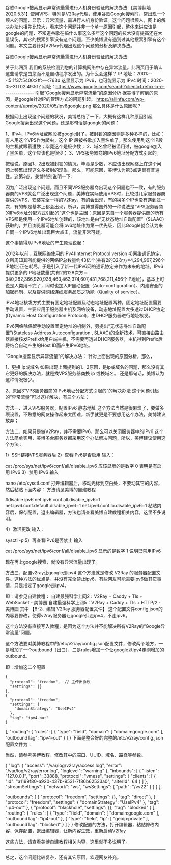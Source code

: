 谷歌Google搜索显示异常流量需进行人机身份验证的解决办法
【美博翻墙2020.5.31】使用VPS，特别是V2Ray代理，使用谷歌Google搜索时，常出现一个烦人的问题，显示：异常流量，需进行人机身份验证。这个问题很烦人，网上的解决办法也相差比较大，看来这个问题并非一个单一原因引起，整体来讲应该是google的问题，不知道谷歌在搞什么事这么多年这个问题的技术没有提高还在大量误伤，其它的搜索引擎没有这个问题，至少美博没有遇到过其他搜索引擎有这个问题。本文主要针对V2Ray代理出现这个问题的分析及解决办法。

谷歌Google搜索显示异常流量需进行人机身份验证的解决办法

关于此网页
我们的系统检测到您的计算机网络中存在异常流量。此网页用于确认这些请求是由您而不是自动程序发出的。为什么会这样？
IP 地址：2001:---:5:1f37:5400:2ff:---:763d 这里显示为 IPv6，也可能显示为 IPv4
时间：2020-05-31T02:49:51Z
网址：https://www.google.com/search?client=firefox-b-e---------------
引起“Google搜索显示异常流量”的原因分析
据美博了解到的原因，是google针对IP的管理方式的问题引起。
https://allinfa.com/wp-content/upmby/2020/05/ipv6google.png
那么具体是什么原因呢？

根据网上出现这个问题的状况，美博总结了一下，大概有这样几种原因引起Google搜索出现这个问题，还是那句话是google的问题：

1、IPv4、IPv6地址或网段被google封了，被封锁的原因则是多种多样的，比如：有人用这个VPS作为爬虫，这个 IP 段被谷歌加入黑名单了，那么使用到这个IP段的主机就跟着遭殃；毕竟这个是极少数；
2、域名曾经被滥用过，被google加入了黑名单，这个应该也是很少；
3、VPS服务器商的IPv6地址分配方式引起的。

按理说，原因1、2出现被封锁的情况，毕竟是少数，不应该出现网络上在这个问题上频繁出现这么多被封的现象，那么，可能原因，美博认为第3点更具有普遍性。这第3点，美博特别说明一下:

因为广泛出现这个问题，而且不同VPS服务器商出现这个问题也不一致，有的服务器商的VPS就会广泛出现这个问题，美博在实际使用VPS时，比较过几家服务器商提供的VPS，安装完全一样的V2Ray，有的会出现，有的换多个IP也没有遇到过一次，有的却是基本上都会出现，所以，美博觉得国外的一种说法是“VPS服务器商的IPv6地址分配方式引起的”这个也是主因：原因是来自一个服务器提供商的所有VPS都是使用一个IPv6地址创建的，该地址是由“无状态地址自动配置”（SLAAC）获取的，并且浏览器可能会将ipv6地址作为第一优先级，因此Google就会认为来自同一个IPV6地址出现巨大点击，流量非常可疑。

这个事情得从IPv6地址的产生原理说起：

2012年以前，互联网络使用的IPv4(Internet Protocol version 4)网络通讯协定，众所周知其所能提供的网络IP总数量约43亿个(共有2的32次方=4,294,967,296个IP地址)正在耗尽，于是引入了新一代IPv6网络通讯协定来作为未来的地址。IPv6提供更多的IP地址数量(共有2的128次方＝340,282,366,920,938,463,463,374,607,431,768,211,456个IP地址)，基本上可说是人类用不完了，同时也加入IP自动配置（Auto-configuration）、内建安全的加密码制、以及提供网络连线服务品质之功能（Quality of service）。

IPv4地址核发方式主要有固定地址配置及动态地址配置两种。固定地址配置需要手动设置，主要应用于服务器主机及网络设备，动态地址配置大多透过DHCP协定(Dynamic Host Configuration Protocol)，由DHCP服务器进行地址核发。

IPv6网络除保留手动设置固定地址的机制外，另提出“无状态寻址自动配置”(Stateless Address Autoconfiguration , SLAAC)的全新技术，可直接由路由器直接核发Prefix给用户端主机，不需要再透过DHCP服务器，主机得到Prefix后将结合自动产生的Host ID而产生IPv6地址。

“Google搜索显示异常流量”的解决办法：
针对上面出现的原因分析，那么，

1、更换 ip或域名
如果出现上面提到的1、2原因，是ip或域名的问题，那么没有其它更好的解决办法，就是找VPS服务器商换 ip 或换域名。
还是那句话，美博认为这种情况极少。

2、原因3“VPS服务器商的IPv6地址分配方式引起的”的解决办法
这个问题引起的“异常流量”可以这样解决，有三个方法：

方法一、进入VPS服务器，配置IPv6 静态地址
这个方法当然是很麻烦了，要做多项设置，不熟悉的网友操作起来太困难，新手就更是不要想用这个办法，美博建议放弃；

方法二、如果只是做V2Ray，并不需要IPv6，那么可以关闭服务器中的IPv6
这个方法简单实用，美博多台服务器都采用这个办法解决问题，所以，美博建议使用这个方法：

1）SSH链接VPS服务器后
2）查看IPv6是否启用
输入：

cat /proc/sys/net/ipv6/conf/all/disable_ipv6
应该显示的是数字 0
表明是有启用 IPv6
3）禁用 IPv6
输入

nano /etc/sysctl.conf
打开编辑器后，移动光标到空白处，不要动其它的内容，然后粘贴下面内容：
方法请见美博的自建教程

#disable ipv6
net.ipv6.conf.all.disable_ipv6=1
net.ipv6.conf.default.disable_ipv6=1
net.ipv6.conf.lo.disable_ipv6=1
粘贴内容后，保存配置，退出编辑器，方法也请查看美博自建教程相关内容，这里不多说明。

4）激活更改
输入：

sysctl -p
5）再查看IPv6是否禁止
输入

cat /proc/sys/net/ipv6/conf/all/disable_ipv6
显示的是数字 1
说明已禁用IPv6

现在再上google搜索，就没有异常流量出现了。

方法三、配置v2ray让google走ipv4
这个方法就是修改 V2Ray 的服务器配置文件。这种方法的优点是，并没有完全禁止ipv6，有些网友可能需要ipv6做其它事情，只是指定了google走ipv4。

即：请参见自建教程：
自建最强科学上网2：V2Ray + Caddy + Tls + WebSocket - 美博园
自建最强科学上网5：V2Ray + Caddy + Tls + HTTP/2 - 美博园
其中 【8-2、编辑 V2Ray 服务器配置文件】
这个配置文件config.json的内容要修改，使得v2ray服务器让google只走ipv4，不走ipv6。

这个方法没有直接写入教程，是因为这个方法并不能解决所有V2Ray的“Google异常流量”问题。

这个方法要对美博教程中的/etc/v2ray/config.json配置文件，修改两个地方，一是增加了一个outbound（出口），二是rules增加一个让google以ipv4走刚增加的outbound。

即：增加这二个配置

    {
      "protocol": "freedom",  // 主传出协议
      "settings": {}
    },
    {
      "protocol": "freedom",
      "settings": {
        "domainStrategy": "UseIPv4"
      },
      "tag": "ipv4-out"
    }
  ],
  "routing": {
    "rules": [
      {
        "type": "field",
        "domain": [
          "domain:google.com"
        ],
        "outboundTag": "ipv4-out"
      }
    ]
  }
下面是整合好的完整的/etc/v2ray/config.json配置文件为：

当然，请参考美博教程，修改其中的端口、UUID、域名、路径等参数。

{
  "log": {
    "access": "/var/log/v2ray/access.log",
    "error": "/var/log/v2ray/error.log",
    "loglevel": "warning"
  },
  "inbounds": [
    {
      "listen": "127.0.0.1",
      "port": 33888,
      "protocol": "vmess",
      "settings": {
        "clients": [
          {
            "id": "a1199f80-a920-437b-9531-7f86b62533a0",
            "alterId": 64
          }
        ]
      },
      "streamSettings": {
        "network": "ws",
        "wsSettings": {
          "path": "/vv22"
        }
      }
    }
  ],

  "outbounds": [
    {
      "protocol": "freedom",
      "settings": {},
      "tag": "direct"
    },
    {
      "protocol": "freedom",
      "settings": {
        "domainStrategy": "UseIPv4"
      },
      "tag": "ip4-out"
    },
    {
      "protocol": "blackhole",
      "settings": {},
      "tag": "blocked"
    }
  ],
  "routing": {
    "rules": [
      {
        "type": "field",
        "domain": [
          "domain:google.com"
        ],
        "outboundTag": "ip4-out"
      },
      {
        "type": "field",
        "ip": [
          "geoip:private"
        ],
        "outboundTag": "blocked"
      }
    ]
  }
}
修改配置的方法，打开编辑器，粘贴修改内容，保存配置，退出编辑器，让新内容生效，重新启动V2Ray

这些方法，请查看美博自建教程相关内容，这里就不多说明了。

----

总之，这个问题比较复杂，还有其它原因，欢迎网友补充。
